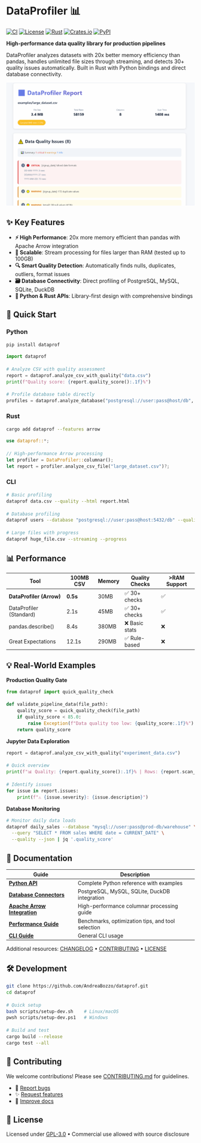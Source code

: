 # DataProfiler 📊

[![CI](https://github.com/AndreaBozzo/dataprof/workflows/CI/badge.svg)](https://github.com/AndreaBozzo/dataprof/actions)
[![License](https://img.shields.io/github/license/AndreaBozzo/dataprof)](LICENSE)
[![Rust](https://img.shields.io/badge/rust-1.70%2B-orange.svg)](https://www.rust-lang.org)
[![Crates.io](https://img.shields.io/crates/v/dataprof.svg)](https://crates.io/crates/dataprof)
[![PyPI](https://img.shields.io/pypi/v/dataprof.svg)](https://pypi.org/project/dataprof/)

**High-performance data quality library for production pipelines**

DataProfiler analyzes datasets with 20x better memory efficiency than pandas, handles unlimited file sizes through streaming, and detects 30+ quality issues automatically. Built in Rust with Python bindings and direct database connectivity.

![DataProfiler HTML Report](assets/animations/HTML.gif)

## ✨ Key Features

- **⚡ High Performance**: 20x more memory efficient than pandas with Apache Arrow integration
- **🌊 Scalable**: Stream processing for files larger than RAM (tested up to 100GB)
- **🔍 Smart Quality Detection**: Automatically finds nulls, duplicates, outliers, format issues
- **🗃️ Database Connectivity**: Direct profiling of PostgreSQL, MySQL, SQLite, DuckDB
- **🐍 Python & Rust APIs**: Library-first design with comprehensive bindings

## 🚀 Quick Start

### Python
```bash
pip install dataprof
```

```python
import dataprof

# Analyze CSV with quality assessment
report = dataprof.analyze_csv_with_quality("data.csv")
print(f"Quality score: {report.quality_score():.1f}%")

# Profile database table directly
profiles = dataprof.analyze_database("postgresql://user:pass@host/db", "users")
```

### Rust
```bash
cargo add dataprof --features arrow
```

```rust
use dataprof::*;

// High-performance Arrow processing
let profiler = DataProfiler::columnar();
let report = profiler.analyze_csv_file("large_dataset.csv")?;
```

### CLI
```bash
# Basic profiling
dataprof data.csv --quality --html report.html

# Database profiling
dataprof users --database "postgresql://user:pass@host:5432/db" --quality

# Large files with progress
dataprof huge_file.csv --streaming --progress
```

## 📊 Performance

| Tool | 100MB CSV | Memory | Quality Checks | >RAM Support |
|------|-----------|--------|----------------|--------------|
| **DataProfiler (Arrow)** | **0.5s** | 30MB | ✅ 30+ checks | ✅ |
| DataProfiler (Standard) | 2.1s | 45MB | ✅ 30+ checks | ✅ |
| pandas.describe() | 8.4s | 380MB | ❌ Basic stats | ❌ |
| Great Expectations | 12.1s | 290MB | ✅ Rule-based | ❌ |

## 💡 Real-World Examples

**Production Quality Gate**
```python
from dataprof import quick_quality_check

def validate_pipeline_data(file_path):
    quality_score = quick_quality_check(file_path)
    if quality_score < 85.0:
        raise Exception(f"Data quality too low: {quality_score:.1f}%")
    return quality_score
```

**Jupyter Data Exploration**
```python
report = dataprof.analyze_csv_with_quality("experiment_data.csv")

# Quick overview
print(f"📊 Quality: {report.quality_score():.1f}% | Rows: {report.scan_info.rows_scanned:,}")

# Identify issues
for issue in report.issues:
    print(f"⚠️ {issue.severity}: {issue.description}")
```

**Database Monitoring**
```bash
# Monitor daily data loads
dataprof daily_sales --database "mysql://user:pass@prod-db/warehouse" \
  --query "SELECT * FROM sales WHERE date = CURRENT_DATE" \
  --quality --json | jq '.quality_score'
```

## 📖 Documentation

| Guide | Description |
|-------|-------------|
| **[Python API](https://github.com/AndreaBozzo/dataprof/wiki/Python-Bindings)** | Complete Python reference with examples |
| **[Database Connectors](https://github.com/AndreaBozzo/dataprof/wiki/Database-Connectors)** | PostgreSQL, MySQL, SQLite, DuckDB integration |
| **[Apache Arrow Integration](https://github.com/AndreaBozzo/dataprof/wiki/Apache-Arrow-Integration)** | High-performance columnar processing guide |
| **[Performance Guide](https://github.com/AndreaBozzo/dataprof/wiki/Performance-Guide)** | Benchmarks, optimization tips, and tool selection |
| **[CLI Guide](https://github.com/AndreaBozzo/dataprof/wiki/CLI-Usage-Guide)** | General CLI usage

Additional resources: [CHANGELOG](CHANGELOG.md) • [CONTRIBUTING](CONTRIBUTING.md) • [LICENSE](LICENSE)

## 🛠️ Development

```bash
git clone https://github.com/AndreaBozzo/dataprof.git
cd dataprof

# Quick setup
bash scripts/setup-dev.sh    # Linux/macOS
pwsh scripts/setup-dev.ps1   # Windows

# Build and test
cargo build --release
cargo test --all
```

## 🤝 Contributing

We welcome contributions! Please see [CONTRIBUTING.md](CONTRIBUTING.md) for guidelines.

- 🐛 [Report bugs](https://github.com/AndreaBozzo/dataprof/issues)
- ✨ [Request features](https://github.com/AndreaBozzo/dataprof/issues)
- 📖 [Improve docs](https://github.com/AndreaBozzo/dataprof/wiki)

## 📄 License

Licensed under [GPL-3.0](LICENSE) • Commercial use allowed with source disclosure
